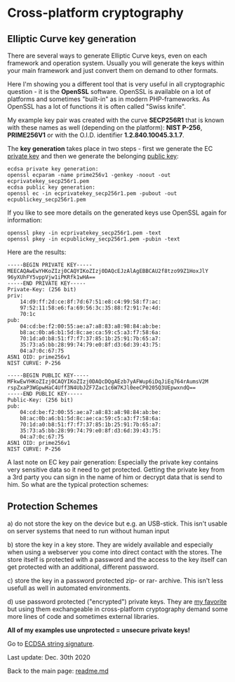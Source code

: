 # Cross-platform cryptography

## Elliptic Curve key generation

There are several ways to generate Elliptic Curve keys, even on each framework and operation system. Usually you will generate the keys within your main  framework and just convert them on demand to other formats.

Here I'm showing you a different tool that is very useful in all cryptographic question - it is the **OpenSSL** software. OpenSSL is available on a lot of platforms and sometimes "built-in" as in modern PHP-frameworks. As OpenSSL has a lot of functions it is often called "Swiss knife".

My example key pair was created with the curve **SECP256R1** that is known with these names as well (depending on the platform): **NIST P-256**, **PRIME256V1** or with the O.I.D. identifier **1.2.840.10045.3.1.7**. 

The **key generation** takes place in two steps - first we generate the EC <u>private key</u> and then we generate the belonging <u>public key</u>:

```plaintext
ecdsa private key generation:
openssl ecparam -name prime256v1 -genkey -noout -out ecprivatekey_secp256r1.pem
ecdsa public key generation:
openssl ec -in ecprivatekey_secp256r1.pem -pubout -out ecpublickey_secp256r1.pem
```
If you like to see more details on the generated keys use OpenSSL again for information:

```plaintext
openssl pkey -in ecprivatekey_secp256r1.pem -text
openssl pkey -in ecpublickey_secp256r1.pem -pubin -text
```

Here are the results:
```plaintext
-----BEGIN PRIVATE KEY-----
MEECAQAwEwYHKoZIzj0CAQYIKoZIzj0DAQcEJzAlAgEBBCAU2f8tzo99Z1HoxJlY
96yXUhFY5vppVjw1iPKRfk1wHA==
-----END PRIVATE KEY-----
Private-Key: (256 bit)
priv:
    14:d9:ff:2d:ce:8f:7d:67:51:e8:c4:99:58:f7:ac:
    97:52:11:58:e6:fa:69:56:3c:35:88:f2:91:7e:4d:
    70:1c
pub:
    04:cd:be:f2:00:55:ae:a7:a8:83:a8:98:84:ab:be:
    b8:ac:0b:a6:b1:5d:8c:ae:ca:59:c5:a3:f7:58:6a:
    70:1d:a0:b8:51:f7:f7:37:85:1b:25:91:7b:65:a7:
    35:73:a5:bb:28:99:74:79:e0:8f:d3:6d:39:43:75:
    04:a7:0c:67:75
ASN1 OID: prime256v1
NIST CURVE: P-256
```

```plaintext
-----BEGIN PUBLIC KEY-----
MFkwEwYHKoZIzj0CAQYIKoZIzj0DAQcDQgAEzb7yAFWup6iDqJiEq764rAumsV2M
rspZxaP3WGpwHaC4Uff3N4UbJZF7Zac1c6W7KJl0eeCP0205Q3UEpwxndQ==
-----END PUBLIC KEY-----
Public-Key: (256 bit)
pub:
    04:cd:be:f2:00:55:ae:a7:a8:83:a8:98:84:ab:be:
    b8:ac:0b:a6:b1:5d:8c:ae:ca:59:c5:a3:f7:58:6a:
    70:1d:a0:b8:51:f7:f7:37:85:1b:25:91:7b:65:a7:
    35:73:a5:bb:28:99:74:79:e0:8f:d3:6d:39:43:75:
    04:a7:0c:67:75
ASN1 OID: prime256v1
NIST CURVE: P-256
```

A last note on EC key pair generation: Especially the private key contains very sensitive data so it need to get protected. Getting the private key from a 3rd party you can sign in the name of him or decrypt data that is send to him. So what are the typical protection schemes:

## Protection Schemes

a) do not store the key on the device but e.g. an USB-stick. This isn't usable on server systems that need to run without human input

b) store the key in a key store. They are widely available and especially when using a webserver you come into direct contact with the stores. The store itself is protected with a password and the access to the key itself can get protected with an additional, different password. 

c) store the key in a password protected zip- or rar- archive. This isn't less usefull as well in automated environments.

d) use password protected ("encrypted") private keys. They are <u>my favorite</u> but using them exchangeable in cross-platform cryptography demand some more lines of code and sometimes external libraries.

**All of my examples use unprotected = unsecure private keys!**

Go to [ECDSA string signature](ecdsa_signature_string.md).

Last update: Dec. 30th 2020

Back to the main page: [readme.md](readme.md)